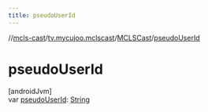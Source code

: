 ```yaml
---
title: pseudoUserId
---
```

//[mcls-cast](../../../index.html)/[tv.mycujoo.mclscast](../index.html)/[MCLSCast](index.html)/[pseudoUserId](pseudo-user-id.html)



# pseudoUserId



[androidJvm]\
var [pseudoUserId](pseudo-user-id.html): [String](https://kotlinlang.org/api/latest/jvm/stdlib/kotlin/-string/index.html)




